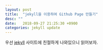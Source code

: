 ```yaml
---
layout: post
title:  "jekyll을 이용하여 Github Page 만들기"
desc: ""
date:   2018-09-27 21:25:30 +0900
categories: jekyll update
---
```


우선 [jekyll][jekyll] 사이트에 친절하게 나와있으니 읽어보자. 



[jekyll]: https://jekyllrb-ko.github.io/docs/home/
